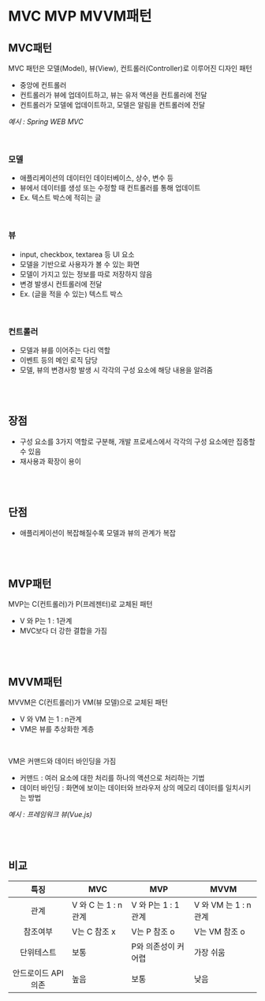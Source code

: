 # MVC MVP MVVM패턴

## MVC패턴

MVC 패턴은 모델(Model), 뷰(View), 컨트롤러(Controller)로 이루어진 디자인 패턴  

* 중앙에 컨트롤러 
* 컨트롤러가 뷰에 업데이트하고, 뷰는 유저 액션을 컨트롤러에 전달
* 컨트롤러가 모델에 업데이트하고, 모델은 알림을 컨트롤러에 전달

_예시 : Spring WEB MVC_

<br>

### 모델

* 애플리케이션의 데이터인 데이터베이스, 상수, 변수 등
* 뷰에서 데이터를 생성 또는 수정할 때 컨트롤러를 통해 업데이트
* Ex. 텍스트 박스에 적히는 글 

<br>

### 뷰

* input, checkbox, textarea 등 UI 요소
* 모델을 기반으로 사용자가 볼 수 있는 화면
* 모델이 가지고 있는 정보를 따로 저장하지 않음
* 변경 발생시 컨트롤러에 전달
* Ex. (글을 적을 수 있는) 텍스트 박스 

<br>

### 컨트롤러

* 모델과 뷰를 이어주는 다리 역할
* 이벤트 등의 메인 로직 담당
* 모델, 뷰의 변경사항 발생 시 각각의 구성 요소에 해당 내용을 알려줌

<br><br>

## 장점

* 구성 요소를 3가지 역할로 구분해, 개발 프로세스에서 각각의 구성 요소에만 집중할 수 있음
* 재사용과 확장이 용이

<br><br>

## 단점

* 애플리케이션이 복잡해질수록 모델과 뷰의 관계가 복잡

<br><br>

## MVP패턴

MVP는 C(컨트롤러)가 P(프레젠터)로 교체된 패턴

* V 와 P는 1 : 1관계 
* MVC보다 더 강한 결합을 가짐

<br><br>

## MVVM패턴  

MVVM은 C(컨트롤러)가 VM(뷰 모델)으로 교체된 패턴

* V 와 VM 는 1 : n관계
* VM은 뷰를 추상화한 계층

<br>

VM은 커맨드와 데이터 바인딩을 가짐

* 커맨드 : 여러 요소에 대한 처리를 하나의 액션으로 처리하는 기법
* 데이터 바인딩 : 화면에 보이는 데이터와 브라우저 상의 메모리 데이터를 일치시키는 방법

_예시 : 프레임워크 뷰(Vue.js)_

<br><br>

## 비교

|      특징       |MVC|MVP|MVVM|
|:-------------:|---|---|---|
|      관계       |V 와 C 는 1 : n관계|V 와 P는 1 : 1관계|V 와 VM 는 1 : n관계|
|     참조여부      |V는 C 참조 x|V는 P 참조 o|V는 VM 참조 o|
|     단위테스트     |보통|P와 의존성이 커 어렵|가장 쉬움|
| 안드로이드 API 의존  |높음| 보통|낮음|

